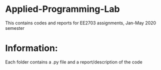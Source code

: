 # Applied-Programming-Lab
This contains codes and reports for EE2703 assignments, Jan-May 2020 semester

# Information:
Each folder contains a .py file and a report/description of the code
